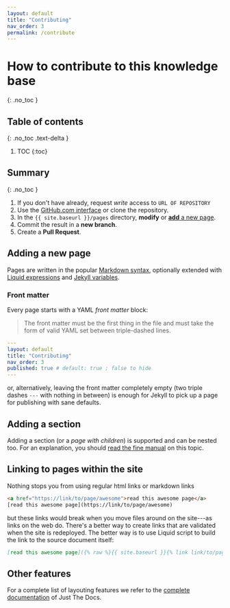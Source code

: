 ```yaml
---
layout: default
title: "Contributing"
nav_order: 3
permalink: /contribute
---
```


# How to contribute to this knowledge base
{: .no_toc }

## Table of contents
{: .no_toc .text-delta }

1. TOC
{:toc}

## Summary
{: .no_toc }

1. If you don't have already, request _write_ access to `URL OF REPOSITORY`
2. Use the [GitHub.com interface][github] or clone the repository.
3. In the `{{ site.baseurl }}/pages` directory, __modify__ or [__add__ a new page](#adding-a-new-page).
4. Commit the result in a __new branch__.
5. Create a __Pull Request__.

[github]: https://docs.github.com/en/pages/setting-up-a-github-pages-site-with-jekyll/adding-content-to-your-github-pages-site-using-jekyll#adding-a-new-page-to-your-site


## Adding a new page

Pages are written in the popular [Markdown syntax][], optionally extended with [Liquid expressions][] and [Jekyll variables][].

### Front matter
Every page starts with a YAML _front matter_ block:
> The front matter must be the first thing in the file and must take the form of valid YAML set between triple-dashed lines.

```yaml
---
layout: default
title: "Contributing"
nav_order: 3
published: true # default: true ; false to hide
---
```

or, alternatively, leaving the front matter completely empty (two triple dashes `---` with nothing in between) is enough for Jekyll to pick up a page for publishing with sane defaults.

## Adding a section

Adding a section (or a _page with children_) is supported and can be nested too. For an explanation, you should [read the fine manual][sections] on this topic.

## Linking to pages within the site

Nothing stops you from using regular html links or markdown links
```html
<a href="https://link/to/page/awesome">read this awesome page</a>
[read this awesome page](https://link/to/page/awesome)
```
but these links would break when you move files around on the site---as links on the web do. There's a better way to create links that are validated when the site is redeployed. The better way is to use Liquid script to build the link to the source document itself:
```markdown
[read this awesome page]({% raw %}{{ site.baseurl }}{% link link/to/page/awesome.markdown %}{% endraw %})
```

## Other features

For a complete list of layouting features we refer to the [complete documentation][] of Just The Docs.

[Markdown syntax]: https://www.markdownguide.org/basic-syntax#blockquotes-1
[Liquid expressions]: https://jekyllrb.com/docs/liquid/
[Jekyll variables]: https://jekyllrb.com/docs/variables/
[sections]: https://pmarsceill.github.io/just-the-docs/docs/navigation-structure/#pages-with-children
[complete documentation]: https://pmarsceill.github.io/just-the-docs/